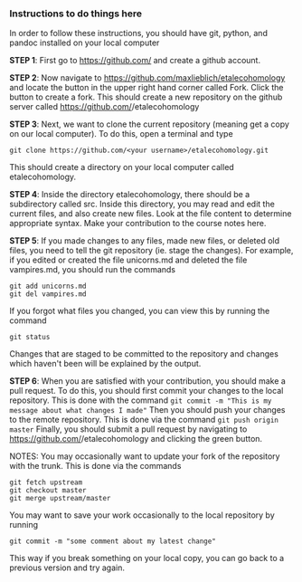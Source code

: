 ### Instructions to do things here

In order to follow these instructions, you should have git, python, and pandoc installed on your local computer

**STEP 1**:
First go to https://github.com/ and create a github account.

**STEP 2**:
Now navigate to https://github.com/maxlieblich/etalecohomology
and locate the button in the upper right hand corner called Fork.  Click the button to create a fork.  This should create a new repository on the github server called https://github.com/<your username>/etalecohomology

**STEP 3**:
Next, we want to clone the current repository (meaning get a copy on our local computer).  To do this, 
open a terminal and type
```
git clone https://github.com/<your username>/etalecohomology.git
```
This should create a directory on your local computer called etalecohomology.

**STEP 4**:
Inside the directory etalecohomology, there should be a subdirectory called src.  Inside this directory, you may read and edit the current files, and also create new files.  Look at the file content to determine appropriate syntax.  Make your contribution to the course notes here.

**STEP 5**:
If you made changes to any files, made new files, or deleted old files, you need to tell the git repository (ie. stage the changes).  For example, if you edited or created the file unicorns.md and deleted the file vampires.md, you should run the commands
```  
git add unicorns.md
git del vampires.md
```
If you forgot what files you changed, you can view this by running the command
```
git status
```
Changes that are staged to be committed to the repository and changes which haven't been will be explained by the output.

**STEP 6**:
When you are satisfied with your contribution, you should make a pull request.  To do this, you should first 
commit your changes to the local repository.  This is done with the command
```git commit -m "This is my message about what changes I made"```
Then you should push your changes to the remote repository.  This is done via the command
```git push origin master```
Finally, you should submit a pull request by navigating to https://github.com/<your username>/etalecohomology
and clicking the green button.

NOTES:
You may occasionally want to update your fork of the repository with the trunk.  This is done via the commands
```
git fetch upstream
git checkout master
git merge upstream/master
```

You may want to save your work occasionally to the local repository by running
```
git commit -m "some comment about my latest change"
```
This way if you break something on your local copy, you can go back to a previous version and try again.

